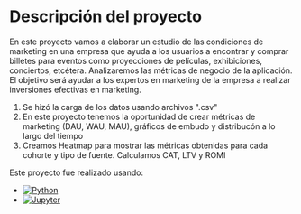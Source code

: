 # Descripción del proyecto  
En este proyecto vamos a elaborar un estudio de las condiciones de marketing en una empresa que ayuda a los usuarios a encontrar y comprar billetes para eventos como proyecciones de películas, exhibiciones, conciertos, etcétera. Analizaremos las métricas de negocio de la aplicación. El objetivo será ayudar a los expertos en marketing de la empresa a realizar inversiones efectivas en marketing.

1. Se hizó la carga de los datos usando archivos ".csv"
2. En este proyecto tenemos la oportunidad de crear métricas de marketing (DAU, WAU, MAU), gráficos de embudo y distribucón a lo largo del tiempo
3. Creamos Heatmap para mostrar las métricas obtenidas para cada cohorte y tipo de fuente. Calculamos CAT, LTV y ROMI

Este proyecto fue realizado usando:
- [![Python](https://img.shields.io/badge/Python-yellow?style=for-the-badge&logo=python&logoColor=white&labelColor=101010)]()
- [![Jupyter](https://img.shields.io/badge/Jupyter_Notebook-F37626?style=for-the-badge&logo=jupyter&logoColor=F37626&labelColor=101010)]()
